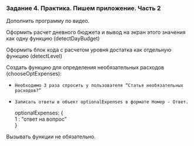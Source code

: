 ### Задание 4. Практика. Пишем приложение. Часть 2

Дополнить программу по видео.

Оформить расчет дневного бюджета  и вывод на экран этого значения как одну функцию (detectDayBudget)

Оформить блок кода с расчетом уровня достатка как отдельную функцию (detectLevel)

Создать функцию для определения необязательных расходов (chooseOptExpenses):
-     Необходимо 3 раза спросить у пользователя “Статья необязательных расходов?”
-     Записать ответы в объект optionalExpenses в формате Номер - Ответ.

    optionalExpenses: {  
    1 : “ответ на вопрос”  
    }
    
Вызывать функции не обязательно.
